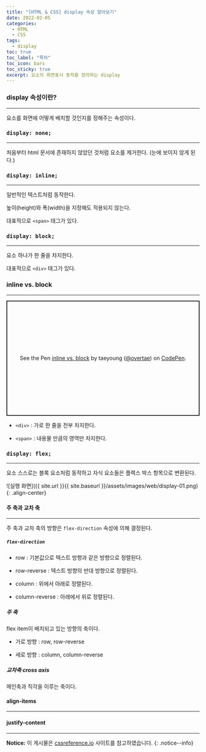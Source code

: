 ```yaml
---
title: "[HTML & CSS] display 속성 알아보기"
date: 2022-02-05
categories:
  - HTML
  - CSS
tags:
  - display
toc: true
toc_label: "목차"
toc_icon: bars
toc_sticky: true
excerpt: 요소의 화면표시 동작을 정의하는 display
---
```


### display 속성이란?

---

요소를 화면에 어떻게 배치할 것인지를 정해주는 속성이다.

### `display: none;`

---

처음부터 html 문서에 존재하지 않았던 것처럼 요소를 제거한다. (눈에 보이지 않게 된다.)

### `display: inline;`

---

일반적인 텍스트처럼 동작한다.

높이(height)와 폭(width)을 지정해도 적용되지 않는다.

대표적으로 `<span>` 태그가 있다.

### `display: block;`

---

요소 하나가 한 줄을 차지한다.

대표적으로 `<div>` 태그가 있다.

### inline vs. block

---

<p class="codepen" data-height="300" data-default-tab="html,result" data-slug-hash="LYOyLLQ" data-user="overtae" style="height: 300px; box-sizing: border-box; display: flex; align-items: center; justify-content: center; border: 2px solid; margin: 1em 0; padding: 1em;">
  <span>See the Pen <a href="https://codepen.io/overtae/pen/LYOyLLQ">
  inline vs. block</a> by taeyoung (<a href="https://codepen.io/overtae">@overtae</a>)
  on <a href="https://codepen.io">CodePen</a>.</span>
</p>
<script async src="https://cpwebassets.codepen.io/assets/embed/ei.js"></script>

- `<div>` : 가로 한 줄을 전부 차지한다.

- `<span>` : 내용물 만큼의 영역만 차지한다.

### `display: flex;`

---

요소 스스로는 블록 요소처럼 동작하고 자식 요소들은 플렉스 박스 항목으로 변환된다.

![실행 화면]({{ site.url }}{{ site.baseurl }}/assets/images/web/display-01.png){: .align-center}

#### 주 축과 교차 축

---

주 축과 교차 축의 방향은 `flex-direction` 속성에 의해 결정된다.

##### `flex-direction`

- row : 기본값으로 텍스트 방향과 같은 방향으로 정렬된다.

- row-reverse : 텍스트 방향의 반대 방향으로 정렬된다.

- column : 위에서 아래로 정렬된다.

- column-reverse : 아래에서 위로 정렬된다.

##### 주 축

flex item이 배치되고 있는 방향의 축이다.
  
- 가로 방향 : row, row-reverse
  
- 세로 방향 : column, column-reverse
  
##### 교차축 cross axis

메인축과 직각을 이루는 축이다.

#### align-items

---

#### justify-content

---


**Notice:** 이 게시물은 [cssreference.io](https://cssreference.io/property/display/) 사이트를 참고하였습니다.
{: .notice--info}